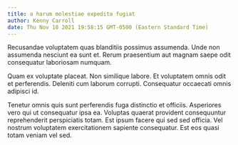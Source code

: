 ```yaml
---
title: a harum molestiae expedita fugiat
author: Kenny Carroll
date: Thu Nov 18 2021 19:58:15 GMT-0500 (Eastern Standard Time)
---
```

Recusandae voluptatem quas blanditiis possimus assumenda. Unde non assumenda nesciunt ea sunt et. Rerum praesentium aut magnam saepe odit consequatur laboriosam numquam.

 Quam ex voluptate placeat. Non similique labore. Et voluptatem omnis odit et perferendis. Deleniti cum laborum corrupti. Consequatur occaecati omnis adipisci id.

 Tenetur omnis quis sunt perferendis fuga distinctio et officiis. Asperiores vero qui ut consequatur ipsa ea. Voluptas quaerat provident consequuntur reprehenderit perspiciatis totam. Est ipsum facere qui sed sed officia. Vel nostrum voluptatem exercitationem sapiente consequatur. Est eos quasi totam veniam vel sed.